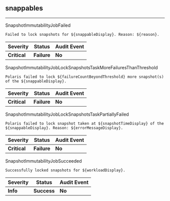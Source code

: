 ## snappables

______________________________________________________________________

SnapshotImmutabilityJobFailed

```text
Failed to lock snapshots for ${snappableDisplay}. Reason: ${reason}.
```

| Severity     | Status      | Audit Event |
| ------------ | ----------- | ----------- |
| **Critical** | **Failure** | **No**      |

SnapshotImmutabilityJobLockSnapshotsTaskMoreFailuresThanThreshold

```text
Polaris failed to lock ${failureCountBeyondThreshold} more snapshot(s) of the ${snappableDisplay}.
```

| Severity     | Status      | Audit Event |
| ------------ | ----------- | ----------- |
| **Critical** | **Failure** | **No**      |

SnapshotImmutabilityJobLockSnapshotsTaskPartiallyFailed

```text
Polaris failed to lock snapshot taken at ${snapshotTimeDisplay} of the ${snappableDisplay}. Reason: ${errorMessageDisplay}.
```

| Severity     | Status      | Audit Event |
| ------------ | ----------- | ----------- |
| **Critical** | **Failure** | **No**      |

SnapshotImmutabilityJobSucceeded

```text
Successfully locked snapshots for ${workloadDisplay}.
```

| Severity | Status      | Audit Event |
| -------- | ----------- | ----------- |
| **Info** | **Success** | **No**      |
